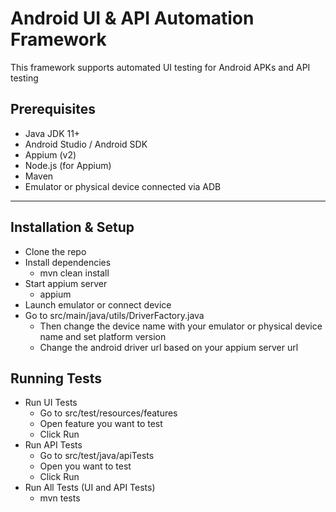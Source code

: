 # Android UI & API Automation Framework

This framework supports automated UI testing for Android APKs and API testing

## Prerequisites

- Java JDK 11+
- Android Studio / Android SDK
- Appium (v2)
- Node.js (for Appium)
- Maven
- Emulator or physical device connected via ADB

---

## Installation & Setup

- Clone the repo
- Install dependencies
  - mvn clean install
- Start appium server
  - appium
- Launch emulator or connect device
- Go to src/main/java/utils/DriverFactory.java
  - Then change the device name with your emulator or physical device name and set platform version
  - Change the android driver url based on your appium server url

## Running Tests

- Run UI Tests
  - Go to src/test/resources/features
  - Open feature you want to test
  - Click Run
- Run API Tests
  - Go to src/test/java/apiTests
  - Open you want to test
  - Click Run
- Run All Tests (UI and API Tests)
  - mvn tests

